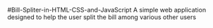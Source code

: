 #Bill-Spliter-in-HTML-CSS-and-JavaScript
A simple web application designed to help the user split the bill among various other users
